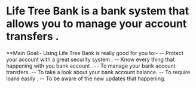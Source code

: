 # Life Tree Bank is a bank system that allows you to manage your account transfers .
**Main Goal:-
  Using Life Tree Bank is really good for you to:-
    -- Protect your account with a great security system .
    -- Know every thing that happening with you bank account .
    -- To manage your bank account transfers.
    -- To take a look about your bank account balance.
    -- To require loans easily .
    -- To be aware of the new updates that happening.
